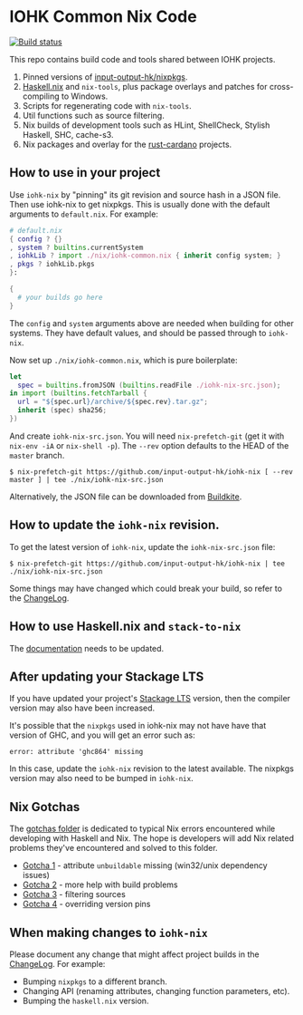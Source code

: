 # IOHK Common Nix Code

[![Build status](https://badge.buildkite.com/e5b12d0fd507084fbdb1849da2de467f1de66b3e5c6d954554.svg)](https://buildkite.com/input-output-hk/iohk-nix)

This repo contains build code and tools shared between IOHK projects.

1. Pinned versions of [input-output-hk/nixpkgs](https://github.com/input-output-hk/nixpkgs).
2. [Haskell.nix](https://github.com/input-output-hk/haskell.nix) and
   `nix-tools`, plus package overlays and patches for cross-compiling to
   Windows.
3. Scripts for regenerating code with `nix-tools`.
4. Util functions such as source filtering.
5. Nix builds of development tools such as HLint, ShellCheck, Stylish Haskell, SHC, cache-s3.
6. Nix packages and overlay for the [rust-cardano](https://github.com/input-output-hk/rust-cardano)
   projects.


## How to use in your project

Use `iohk-nix` by "pinning" its git revision and source hash in a JSON
file. Then use iohk-nix to get nixpkgs. This is usually done with the
default arguments to `default.nix`. For example:

```nix
# default.nix
{ config ? {}
, system ? builtins.currentSystem
, iohkLib ? import ./nix/iohk-common.nix { inherit config system; }
, pkgs ? iohkLib.pkgs
}:

{
  # your builds go here
}
```

The `config` and `system` arguments above are needed when building for
other systems. They have default values, and should be passed through
to `iohk-nix`.

Now set up `./nix/iohk-common.nix`, which is pure boilerplate:

```nix
let
  spec = builtins.fromJSON (builtins.readFile ./iohk-nix-src.json);
in import (builtins.fetchTarball {
  url = "${spec.url}/archive/${spec.rev}.tar.gz";
  inherit (spec) sha256;
})
```

And create `iohk-nix-src.json`. You will need `nix-prefetch-git` (get it
with `nix-env -iA` or `nix-shell -p`). The `--rev` option defaults to
the HEAD of the `master` branch.

```
$ nix-prefetch-git https://github.com/input-output-hk/iohk-nix [ --rev master ] | tee ./nix/iohk-nix-src.json
```

Alternatively, the JSON file can be downloaded from [Buildkite](https://buildkite.com/input-output-hk/haskell-dot-nix-nightly-updates/builds/latest?branch=master).

## How to update the `iohk-nix` revision.

To get the latest version of `iohk-nix`, update the `iohk-nix-src.json` file:

```
$ nix-prefetch-git https://github.com/input-output-hk/iohk-nix | tee ./nix/iohk-nix-src.json
```

Some things may have changed which could break your build, so refer to
the [ChangeLog](./changelog.md).


## How to use Haskell.nix and `stack-to-nix`

The [documentation](./docs/nix-toolification.org) needs to be updated.


## After updating your Stackage LTS

If you have updated your project's [Stackage
LTS](https://www.stackage.org/lts) version, then the compiler version
may also have been increased.

It's possible that the `nixpkgs` used in iohk-nix may not have have
that version of GHC, and you will get an error such as:

    error: attribute 'ghc864' missing

In this case, update the `iohk-nix` revision to the latest
available. The nixpkgs version may also need to be bumped in
`iohk-nix`.


## Nix Gotchas

The [gotchas folder](./gotchas) is dedicated to typical Nix errors encountered while developing with Haskell and Nix.
The hope is developers will add Nix related problems they've encountered and solved to this folder.

* [Gotcha 1](./gotchas/gotcha-1.md) - attribute `unbuildable` missing (win32/unix dependency issues)
* [Gotcha 2](./gotchas/gotcha-2.md) - more help with build problems
* [Gotcha 3](./gotchas/gotcha-3.md) - filtering sources
* [Gotcha 4](./gotchas/gotcha-4.md) - overriding version pins


## When making changes to `iohk-nix`

Please document any change that might affect project builds in the
[ChangeLog](./changelog.md). For example:

 - Bumping `nixpkgs` to a different branch.
 - Changing API (renaming attributes, changing function parameters, etc).
 - Bumping the `haskell.nix` version.

